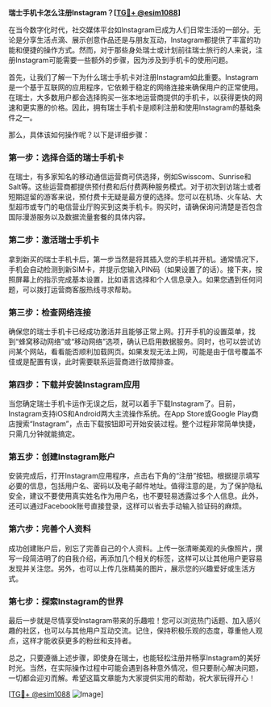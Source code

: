 **瑞士手机卡怎么注册Instagram？[[TG💪+ @esim1088](https://t.me/s/esim1088)]**

在当今数字化时代，社交媒体平台如Instagram已成为人们日常生活的一部分。无论是分享生活点滴、展示创意作品还是与朋友互动，Instagram都提供了丰富的功能和便捷的操作方式。然而，对于那些身处瑞士或计划前往瑞士旅行的人来说，注册Instagram可能需要一些额外的步骤，因为涉及到手机卡的使用问题。

首先，让我们了解一下为什么瑞士手机卡对注册Instagram如此重要。Instagram是一个基于互联网的应用程序，它依赖于稳定的网络连接来确保用户的正常使用。在瑞士，大多数用户都会选择购买一张本地运营商提供的手机卡，以获得更快的网速和更实惠的价格。因此，拥有瑞士手机卡是顺利注册和使用Instagram的基础条件之一。

那么，具体该如何操作呢？以下是详细步骤：

### 第一步：选择合适的瑞士手机卡

在瑞士，有多家知名的移动通信运营商可供选择，例如Swisscom、Sunrise和Salt等。这些运营商都提供预付费和后付费两种服务模式。对于初次到访瑞士或者短期逗留的游客来说，预付费卡无疑是最方便的选择。您可以在机场、火车站、大型超市或专门的电信营业厅购买到这类手机卡。购买时，请确保询问清楚是否包含国际漫游服务以及数据流量套餐的具体内容。

### 第二步：激活瑞士手机卡

拿到新买的瑞士手机卡后，第一步当然是将其插入您的手机并开机。通常情况下，手机会自动检测到新SIM卡，并提示您输入PIN码（如果设置了的话）。接下来，按照屏幕上的指示完成基本设置，比如语言选择和个人信息录入。如果您遇到任何问题，可以拨打运营商客服热线寻求帮助。

### 第三步：检查网络连接

确保您的瑞士手机卡已经成功激活并且能够正常上网。打开手机的设置菜单，找到“蜂窝移动网络”或“移动网络”选项，确认已启用数据服务。同时，也可以尝试访问某个网站，看看能否顺利加载网页。如果发现无法上网，可能是由于信号覆盖不佳或是配置有误，此时需要联系运营商进行故障排查。

### 第四步：下载并安装Instagram应用

当您确定瑞士手机卡运作无误之后，就可以着手下载Instagram了。目前，Instagram支持iOS和Android两大主流操作系统。在App Store或Google Play商店搜索“Instagram”，点击下载按钮即可开始安装过程。整个过程非常简单快捷，只需几分钟就能搞定。

### 第五步：创建Instagram账户

安装完成后，打开Instagram应用程序，点击右下角的“注册”按钮。根据提示填写必要的信息，包括用户名、密码以及电子邮件地址。值得注意的是，为了保护隐私安全，建议不要使用真实姓名作为用户名，也不要轻易透露过多个人信息。此外，还可以通过Facebook账号直接登录，这样可以省去手动输入验证码的麻烦。

### 第六步：完善个人资料

成功创建账户后，别忘了完善自己的个人资料。上传一张清晰美观的头像照片，撰写一段简洁明了的自我介绍，再添加几个相关的标签，这样可以让其他用户更容易发现并关注您。另外，也可以上传几张精美的图片，展示您的兴趣爱好或生活方式。

### 第七步：探索Instagram的世界

最后一步就是尽情享受Instagram带来的乐趣啦！您可以浏览热门话题、加入感兴趣的社区，也可以与其他用户互动交流。记住，保持积极乐观的态度，尊重他人观点，这样才能收获更多的粉丝和支持者。

总之，只要遵循上述步骤，即使身在瑞士，也能轻松注册并畅享Instagram的美好时光。当然，在实际操作过程中可能会遇到各种意外情况，但只要耐心解决问题，一切都会迎刃而解。希望这篇文章能为大家提供实用的帮助，祝大家玩得开心！

[[TG💪+ @esim1088](https://t.me/s/esim1088) ![Image](https://i.postimg.cc/4NQfJmqS/Snipaste-2025-05-13-00-14-12.png)]